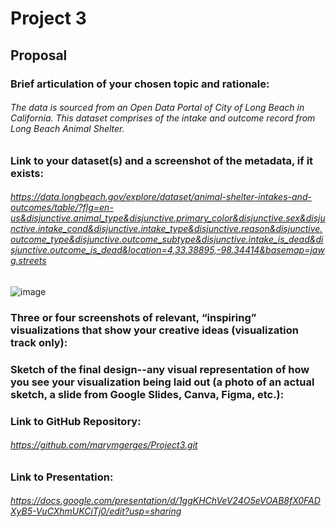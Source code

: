 # Project 3

## Proposal

### Brief articulation of your chosen topic and rationale:
###### The data is sourced from an Open Data Portal of City of Long Beach in California. This dataset comprises of the intake and outcome record from Long Beach Animal Shelter.

### Link to your dataset(s) and a screenshot of the metadata, if it exists:
###### https://data.longbeach.gov/explore/dataset/animal-shelter-intakes-and-outcomes/table/?flg=en-us&disjunctive.animal_type&disjunctive.primary_color&disjunctive.sex&disjunctive.intake_cond&disjunctive.intake_type&disjunctive.reason&disjunctive.outcome_type&disjunctive.outcome_subtype&disjunctive.intake_is_dead&disjunctive.outcome_is_dead&location=4,33.38895,-98.34414&basemap=jawg.streets

![image](https://github.com/marymgerges/Project3/assets/56358876/c3a48602-9e78-4d86-9d11-33241ebf770f)


### Three or four screenshots of relevant, “inspiring” visualizations that show your creative ideas (visualization track only):




### Sketch of the final design--any visual representation of how you see your visualization being laid out (a photo of an actual sketch, a slide from Google Slides, Canva, Figma, etc.):


### Link to GitHub Repository:
###### https://github.com/marymgerges/Project3.git

### Link to Presentation:
###### https://docs.google.com/presentation/d/1ggKHChVeV24O5eVOAB8fX0FADXyB5-VuCXhmUKCiTj0/edit?usp=sharing